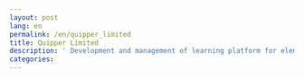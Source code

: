 ```yaml
---
layout: post
lang: en
permalink: /en/quipper_limited
title: Quipper Limited
description: ' Development and management of learning platform for elementary, junior high, and high school students and adults. Providing online homework/assignment management service for teachers, and learning contents and tests for students all over the world. Development and operation of online learning service. '
categories: 
---
```

